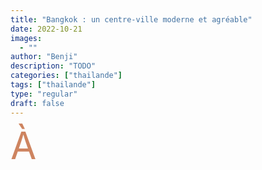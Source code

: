 ```yaml
---
title: "Bangkok : un centre-ville moderne et agréable"
date: 2022-10-21
images:
  - ""
author: "Benji"
description: "TODO"
categories: ["thailande"]
tags: ["thailande"]
type: "regular"
draft: false
---
```


<span style="color:#ce8460; font-size: 60px; display: inline-block; float: left; line-height: 0.5; margin: 15px 15px 15px 0">À</span> 
